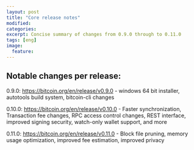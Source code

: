 ```yaml
---
layout: post
title: "Core release notes"
modified:
categories:
excerpt: Concise summary of changes from 0.9.0 through to 0.11.0
tags: [eng]
image:
  feature:
---
```


## Notable changes per release: 

0.9.0: https://bitcoin.org/en/release/v0.9.0 - windows 64 bit installer, autotools build system, bitcoin-cli changes

0.10.0: https://bitcoin.org/en/release/v0.10.0 - Faster synchronization, Transaction fee changes, RPC access control changes, REST interface, improved signing security, watch-only wallet support, and more

0.11.0: https://bitcoin.org/en/release/v0.11.0 - Block file pruning, memory usage optimization, improved fee estimation, improved privacy


